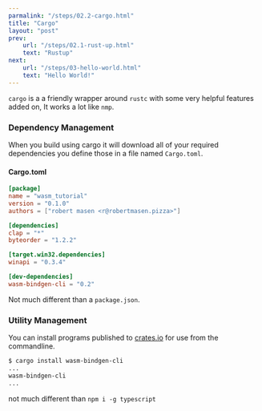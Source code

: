 ```yaml
---
parmalink: "/steps/02.2-cargo.html"
title: "Cargo"
layout: "post"
prev: 
    url: "/steps/02.1-rust-up.html"
    text: "Rustup"
next: 
    url: "/steps/03-hello-world.html"
    text: "Hello World!"
---
```

<div class="explain">

<code>cargo</code> is a a friendly wrapper around <code>rustc</code> with some very helpful features added on, It works a lot like <code>nmp</code>.

<h3>Dependency Management</h3>

When you build using cargo it will download all of your required dependencies you define those in a file named <code>Cargo.toml</code>.
</div>

#### Cargo.toml

```toml
[package]
name = "wasm_tutorial"
version = "0.1.0"
authors = ["robert masen <r@robertmasen.pizza>"]

[dependencies]
clap = "*"
byteorder = "1.2.2"

[target.win32.dependencies]
winapi = "0.3.4"

[dev-dependencies]
wasm-bindgen-cli = "0.2"
```
Not much different than a <code>package.json</code>.

<div class="explain">


<h3>Utility Management</h3>

You can install programs published to <a href="https://crates.io">crates.io</a> for use from the commandline.
</div>

```bash
$ cargo install wasm-bindgen-cli
...
wasm-bindgen-cli
...
```
not much different than `npm i -g typescript`